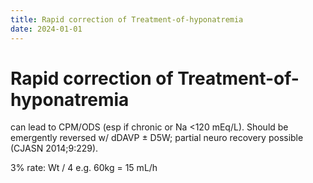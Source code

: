 ```yaml
---
title: Rapid correction of Treatment-of-hyponatremia
date: 2024-01-01
---
```

# Rapid correction of Treatment-of-hyponatremia

can lead to CPM/ODS (esp if chronic or Na <120 mEq/L). Should be emergently reversed w/ dDAVP ± D5W; partial neuro recovery possible (CJASN 2014;9:229).

3% rate: Wt / 4
e.g. 60kg = 15 mL/h

